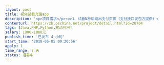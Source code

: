 ```yaml
---                
layout: post       
title: 视频试看充值app           
description: '<p>项目需求</p><p>1、试看N秒后跳出支付页面（支付接口发包方提供）</p><p>2、可视后台管理（图片管理，视频管理，支付接口管理，分类，付款信息等）</p><p>3、接包方提供源码并维护更新一周，一周后按需付费更新一个月</p><p>本人有部分模版和源码，可做参考和修改，也可独立开发。</p><p>费用为1000-3000</p><p>模版内容为类似成品效果，可供参考。</p>'     
contenturl: https://zb.oschina.net/project/detail.html?id=20704      
tags: [Java,PHP,Python,移动应用]            
salary: 1000-1000元          
publish_time: '已发布 4 小时'         
start_time: '2018-06-05 09:20:56'           
apply: 1                   
time_range: 7 天              
status: 招募中                  
---                 
```

